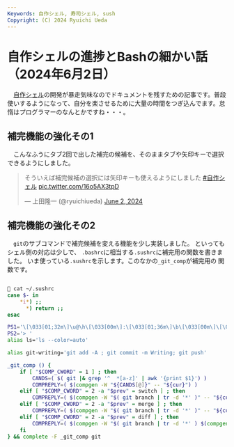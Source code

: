 ```yaml
---
Keywords: 自作シェル, 寿司シェル, sush
Copyright: (C) 2024 Ryuichi Ueda
---
```


# 自作シェルの進捗とBashの細かい話（2024年6月2日）

　[自作シェル](/?page=rusty_bash)の開発が暴走気味なのでドキュメントを残すための記事です。普段使いするようになって、自分を楽させるために大量の時間をつぎ込んでます。怠惰はプログラマーのなんとかですね・・・。


## 補完機能の強化その1

　こんなふうにタブ2回で出した補完の候補を、そのままタブや矢印キーで選択できるようにしました。

<blockquote class="twitter-tweet" data-media-max-width="560"><p lang="ja" dir="ltr">そういえば補完候補の選択には矢印キーも使えるようにしました <a href="https://twitter.com/hashtag/%E8%87%AA%E4%BD%9C%E3%82%B7%E3%82%A7%E3%83%AB?src=hash&amp;ref_src=twsrc%5Etfw">#自作シェル</a> <a href="https://t.co/16o5AX3tpD">pic.twitter.com/16o5AX3tpD</a></p>&mdash; 上田隆一 (@ryuichiueda) <a href="https://twitter.com/ryuichiueda/status/1797202651131871529?ref_src=twsrc%5Etfw">June 2, 2024</a></blockquote> <script async src="https://platform.twitter.com/widgets.js" charset="utf-8"></script>

## 補完機能の強化その2


　`git`のサブコマンドで補完候補を変える機能を少し実装しました。
といってもシェル側の対応は少しで、
`.bashrc`に相当する`.sushrc`に補完用の関数を書きました。
いま使っている`.sushrc`を示します。このなかの`_git_comp`が補完用の
関数です。

```bash

🍣 cat ~/.sushrc
case $- in
    *i*) ;;
      *) return ;;
esac

PS1='\[\033[01;32m\]\u@\h\[\033[00m\]:\[\033[01;36m\]\b\[\033[00m\]\[\033[01;35m\]\w\[\033[00m\]🍣 '
PS2='> '
alias ls='ls --color=auto'

alias git-writing='git add -A ; git commit -m Writing; git push'

_git_comp () {
	if [ "$COMP_CWORD" = 1 ] ; then
		CANDS=( $( git |& grep '^  *[a-z]' | awk '{print $1}') )
		COMPREPLY=( $(compgen -W "${CANDS[@]}" -- "${cur}") )
	elif [ "$COMP_CWORD" = 2 -a "$prev" = switch ] ; then
		COMPREPLY=( $(compgen -W "$( git branch | tr -d '*' )" -- "${cur}" ) )
	elif [ "$COMP_CWORD" = 2 -a "$prev" = merge ] ; then
		COMPREPLY=( $(compgen -W "$( git branch | tr -d '*' )" -- "${cur}" ) )
	elif [ "$COMP_CWORD" = 2 -a "$prev" = diff ] ; then
		COMPREPLY=( $(compgen -W "$( git branch | tr -d '*' ) $(compgen -f)" -- "${cur}" ) )
	fi
} && complete -F _git_comp git
```
